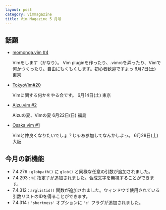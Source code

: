```yaml
---
layout: post
category: vimmagazine
title: Vim Magazine 5 月号
---
```


## 話題


- [momonga.vim #4](http://connpass.com/event/6108/)

  Vimをします（かなり）。
  Vim pluginを作ったり、.vimrcを弄ったり、Vimで何かつくったり。自由にもくもくします。初心者歓迎ですよっ
  6月7日(土) 東京

- [TokyoVim#20](http://tokyovim.connpass.com/event/6478/)

  Vimに関する何かをやる会です。
  6月14日(土) 東京

- [Aizu.vim #2](http://atnd.org/events/51752)

  Aizuの夏、Vimの夏
  6月22日(日) 福島

- [Osaka.vim #1](http://osaka-vim.connpass.com/event/6491/)

  Vimと仲良くなりたいでしょ？じゃあ参加してなんかしよっ。
  6月28日(土) 大阪

## 今月の新機能

- 7.4.279 : `globpath()` に `glob()` と同様な任意の引数が追加されました。
- 7.4.293 : `%C` 指定子が追加されました。合成文字を無視することができます。
- 7.4.312 : `arglistid()` 関数が追加されました。ウィンドウで使用されている引数リストのIDを得ることができます。
- 7.4.314 : `'shortmess'` オプションに `'c'` フラグが追加されました。
